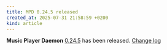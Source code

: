 ```yaml
---
title: MPD 0.24.5 released
created_at: 2025-07-31 21:58:59 +0200
kind: article
---
```


**Music Player Daemon** [0.24.5](/download/mpd/0.24/mpd-0.24.5.tar.xz) has been released.
[Change log](https://raw.githubusercontent.com/MusicPlayerDaemon/MPD/v0.24.5/NEWS)
